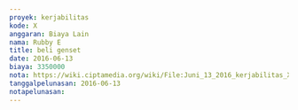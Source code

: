 ```yaml
---
proyek: kerjabilitas
kode: X
anggaran: Biaya Lain
nama: Rubby E
title: beli genset
date: 2016-06-13
biaya: 3350000
nota: https://wiki.ciptamedia.org/wiki/File:Juni_13_2016_kerjabilitas_X_pembelian_genset_rubby_e.jpg
tanggalpelunasan: 2016-06-13
notapelunasan:
---
```

